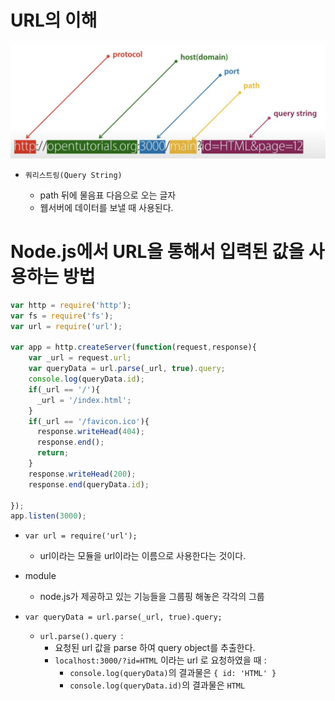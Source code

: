 # URL의 이해

![url](./img/url.png)

- `쿼리스트링(Query String)`

  - path 뒤에 물음표 다음으로 오는 글자
  - 웹서버에 데이터를 보낼 때 사용된다.





# Node.js에서 URL을 통해서 입력된 값을 사용하는 방법

```javascript
var http = require('http');
var fs = require('fs');
var url = require('url');

var app = http.createServer(function(request,response){
    var _url = request.url;
    var queryData = url.parse(_url, true).query;
    console.log(queryData.id);
    if(_url == '/'){
      _url = '/index.html';
    }
    if(_url == '/favicon.ico'){
      response.writeHead(404);
      response.end();
      return;
    }
    response.writeHead(200);
    response.end(queryData.id);

});
app.listen(3000);

```



- `var url = require('url');`
  - url이라는 모듈을 url이라는 이름으로 사용한다는 것이다.

- module
  - node.js가 제공하고 있는 기능들을 그룹핑 해놓은 각각의 그룹

- `var queryData = url.parse(_url, true).query;`
  - `url.parse().query `:
    - 요청된 url 값을 parse 하여 query object를 추출한다.
    - `localhost:3000/?id=HTML` 이라는 url 로 요청하였을 때 :
      - `console.log(queryData)`의 결과물은 `{ id: 'HTML' }`
      - `console.log(queryData.id)`의 결과물은 `HTML`
